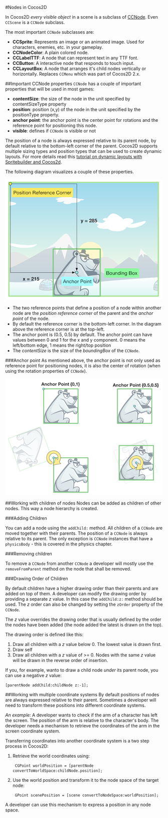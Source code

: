 #Nodes in Cocos2D

In Cocos2D *every visible object* in a scene is a subclass of
[CCNode](http://www.cocos2d-iphone.org/api-ref/3.0-rc1/Classes/CCNode.html). Even `CCScene` is a `CCNode` subclass.

The most important `CCNode` subclasses are:

* **CCSprite**: Represents an image or an animated image. Used for characters,
  enemies, etc. in your gameplay.
* **CCNodeColor**: A plain colored node.
* **CCLabelTTF**: A node that can represent text in any TTF font.
* **CCButton**: A interactive node that responds to touch input.
* **CCLayoutBox**: A node that arranges it's child nodes vertically or horizontally. Replaces `CCMenu` which was part of Cocos2D 2.x.

##Important CCNode properties
`CCNode` has a couple of important properties that will be used in most games:

* **contentSize**: the size of the node in the unit specified by contentSizeType property
* **position**:  position (x,y) of the node in the unit specified by the positionType property.
* **anchor point**: the anchor point is the center point for rotations and the reference point for positioning this node.
* **visible**: defines if `CCNode` is visible or not

The position of a node is always expressed relative to its parent node, by default relative to the bottom-left corner of the parent. Cocos2D supports multiple sizing types and position types that can be used to create dynamic layouts. For more details read this [tutorial on dynamic layouts with Spritebuilder and Cocos2d](https://www.makegameswith.us/gamernews/361/dynamic-layouts-with-spritebuilder-and-cocos2d-30).

The following diagram visualizes a couple of these properties.

![image](Node_Positioning.png)

- The two reference points that define a position of a node within another node are the *position reference corner* of the parent and the *anchor point* of the node. 
- By default the reference corner is the bottom-left corner. In the diagram above the reference corner is at the top-left.
- The anchor point is (0.5, 0.5) by default. The anchor point can have values between 0 and 1 for the x and y component. 0 means the left/bottom edge, 1 means the right/top position
- The *contentSize* is the size of the *boundingBox* of the `CCNode`.

###Anchor point
As mentioned above, the anchor point is not only used as reference point for positioning nodes, it is also the center of rotation (when using the rotation properties of `CCNode`). 

![image](AnchorPoint.png)


##Working with children of nodes
Nodes can be added as children of other nodes. This way a node hierarchy is created. 

###Adding Children

You can add a node using the `addChild:` method. All children of a `CCNode` are moved together with their parents. The position of a `CCNode` is always relative to its parent. The only exception is `CCNode` instances that have a `physicsBody` - this is covered in the physics chapter.


###Removing children

To remove a `CCNode` from another `CCNode` a developer will mostly use the `removeFromParent` method on the node that shall be removed. 

###Drawing Order of Children

By default children have a higher drawing order than their parents and are added on top of them. A developer can modify the drawing order by providing a separate *z* value. In this case the `addChild:z:` method should be used. The *z* order can also be changed by setting the `zOrder` property of the `CCNode`. 

The *z* value overrides the drawing order that is usually defined by the order the nodes have been added (the node added the latest is drawn on the top).

The drawing order is defined like this:

1. Draw all children with a *z* value below 0. The lowest value is drawn first.
2. Draw self
3. Draw all children with a *z* value of >= 0. Nodes with the same *z* value will be drawn in the reverse order of insertion.

If you, for example, wanto to draw a child node *under* its parent node, you can use a negative *z* value:

	[parentNode addChild:childNode z:-1];

##Working with multiple coordinate systems
By default positions of nodes are always expressed relative to their parent. Sometimes a developer will need to transform these positions into different coordinate systems. 

*An example:* A developer wants to check if the arm of a character has left the screen. The position of the arm is relative to the character's body. The developer needs a mechanism to retrieve the coordinates of the arm in the screen coordinate system.

Transferring coordinates into another coordinate system is a two step process in Cocos2D:

1. Retrieve the world coordinates using:   


		CGPoint worldPosition = [parentNode convertToWorldSpace:childNode.position];  
       
2. Use the world position and transform it to the node space of the target node:  
       
       
		GPoint scenePosition = [scene convertToNodeSpace:worldPosition];
       
A developer can use this mechanism to express a position in any node space.